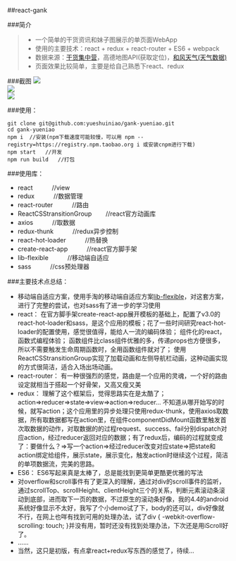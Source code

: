 ##react-gank

###简介
>* 一个简单的干货资讯和妹子图展示的单页面WebApp
>* 使用的主要技术：react + redux + react-router + ES6 + webpack
>* 数据来源：[干货集中营](http://gank.io/api)，高德地图API(获取定位)，[和风天气(天气数据)](http://www.kancloud.cn/hefengyun/weather/224291)
>* 页面效果比较简单，主要是给自己熟悉下react、redux

###截图
![](https://raw.githubusercontent.com/yueshuiniao/mkImg/master/gank.gif) <br/>
![](http://i.imgur.com/ByBYRMk.png) <br/>
![](http://i.imgur.com/d8AuXzz.png) <br/>

###使用：
```
git clone git@github.com:yueshuiniao/gank-yueniao.git
cd gank-yueniao
npm i  //安装(npm下载速度可能较慢，可以用 npm --registry=https://registry.npm.taobao.org i 或安装cnpm进行下载)
npm start   //开发
npm run build   //打包
```
###使用库：
+ react       &nbsp;&nbsp;&nbsp;&nbsp;&nbsp;&nbsp;&nbsp;&nbsp;&nbsp;&nbsp;//view
+ redux       &nbsp;&nbsp;&nbsp;&nbsp;&nbsp;&nbsp;&nbsp;&nbsp;&nbsp;&nbsp;//数据管理
+ react-router       &nbsp;&nbsp;&nbsp;&nbsp;&nbsp;&nbsp;&nbsp;&nbsp;&nbsp;&nbsp;//路由
+ ReactCSStransitionGroup       &nbsp;&nbsp;&nbsp;&nbsp;&nbsp;&nbsp;&nbsp;//react官方动画库
+ axios       &nbsp;&nbsp;&nbsp;&nbsp;&nbsp;&nbsp;&nbsp;&nbsp;&nbsp;&nbsp;//取数据
+ redux-thunk       &nbsp;&nbsp;&nbsp;&nbsp;&nbsp;&nbsp;&nbsp;&nbsp;&nbsp;&nbsp;//redux异步控制
+ react-hot-loader       &nbsp;&nbsp;&nbsp;&nbsp;&nbsp;&nbsp;&nbsp;&nbsp;&nbsp;&nbsp;//热替换
+ create-react-app       &nbsp;&nbsp;&nbsp;&nbsp;&nbsp;&nbsp;&nbsp;&nbsp;&nbsp;&nbsp;//react官方脚手架
+ lib-flexible       &nbsp;&nbsp;&nbsp;&nbsp;&nbsp;&nbsp;&nbsp;&nbsp;&nbsp;&nbsp;//移动端自适应
+ sass       &nbsp;&nbsp;&nbsp;&nbsp;&nbsp;&nbsp;&nbsp;&nbsp;&nbsp;&nbsp;//css预处理器

###主要技术点总结：
+ 移动端自适应方案，使用手淘的移动端自适应方案[lib-flexible](https://github.com/amfe/article/issues/17)，对这套方案，进行了完整的尝试，也对sass有了进一步的学习使用
+ react： 在官方脚手架create-react-app展开模板的基础上，配置了v3.0的react-hot-loader和sass，是这个应用的模板；花了一些时间研究react-hot-loader的配置使用，感觉很值得，能给人一流的编码体验； 组件化的react，函数式编程体验； 函数组件比class组件优雅的多，传递props也方便很多，所以不需要触发生命周期函数时，全用函数组件就对了； 使用ReactCSStransitionGroup实现了加载动画和左侧导航栏动画，这种动画实现的方式很简洁，适合入场出场动画。
+ react-router： 有一种很强烈的感觉，路由是一个应用的灵魂，一个好的路由设定就相当于搭起一个好骨架，又高又瘦又美
+ redux： 理解了这个框架后，觉得思路实在是太酷了；action=>reducer=>state=>view=>action=>reducer... 不知道从哪开始写的时候，就写action；这个应用里的异步处理只使用redux-thunk，使用axios取数据，所有取数据都写在action里，在组件componentDidMount函数里触发首次取数据的动作，对取数据的的过程request、success、fail分别dispatch对应action，经过reducer返回对应的数据；有了redux后，编码的过程就变成了：要做什么？=>写一个action=>经过reducer改变对应state=>把state和action绑定给组件，展示state，展示变化，触发action时继续这个过程，简洁的单项数据流，完美的思路。
+ ES6： ES6写起来真是太棒了，总是能找到更简单更酷更优雅的写法
+ 对overflow和scroll事件有了更深入的理解，通过对div的scroll事件的监听，通过scrollTop、scrollHeight、clientHeight三个的关系，判断元素滚动条滚动到底部，进而取下一页的数据，不过原生的滚动条好像，我的4.4的android系统好像显示不太好，我写了个小demo试了下，body的还可以，div好像就不行，在网上也咩有找到可用的处理办法，试了div { -webkit-overflow-scrolling: touch; }并没有用，暂时还没有找到处理办法，下次还是用iScroll好了。
+ ......
+ 当然，这只是初版，有点拿react+redux写东西的感觉了，待续...